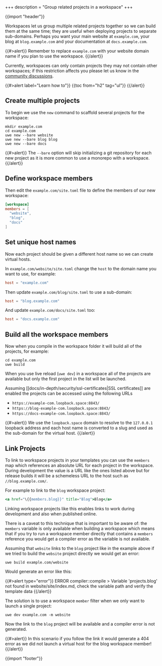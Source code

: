 +++
description = "Group related projects in a workspace"
+++

{{import "header"}}

Workspaces let us group multiple related projects together so we can build them at the same time; they are useful when deploying projects to separate sub-domains. Perhaps you want your main website at `example.com`, your blog at `blog.example.com` and your documentation at `docs.example.com`.

{{#>alert}}
Remember to replace `example.com` with your website domain name if you plan to use the workspace.
{{/alert}}

Currently, workspaces can only contain projects they may not contain other workspaces; if this restriction affects you please let us know in the [community discussions](https://github.com/uwe-app/community/discussions).

{{#>alert label="Learn how to"}}
{{toc from="h2" tag="ul"}}
{{/alert}}

## Create multiple projects

To begin we use the `new` command to scaffold several projects for the workspace:

```
mkdir example.com
cd example.com
uwe new --bare website
uwe new --bare blog blog
uwe new --bare docs
```

{{#>alert}}
The `--bare` option will skip initializing a git repository for each new project as it is more common to use a monorepo with a workspace.
{{/alert}}

## Define workspace members

Then edit the `example.com/site.toml` file to define the members of our new workspace:

```toml
[workspace]
members = [
  "website",
  "blog",
  "docs"
]
```

## Set unique host names

Now each project should be given a different host name so we can create virtual hosts.

In `example.com/website/site.toml` change the `host` to the domain name you want to use, for example:

```toml
host = "example.com"
```

Then update `example.com/blog/site.toml` to use a sub-domain:

```toml
host = "blog.example.com"
```

And update `example.com/docs/site.toml` too:

```toml
host = "docs.example.com"
```

## Build all the workspace members

Now when you compile in the workspace folder it will build all of the projects, for example:

```
cd example.com
uwe build
```

When you use live reload (`uwe dev`) in a workspace all of the projects are available but only the first project in the list will be launched.

Assuming [[docs/in-depth/security/ssl-certificates|SSL certificates]] are enabled the projects can be accessed using the following URLs

* `https://example-com.loopback.space:8843/`
* `https://blog-example-com.loopback.space:8843/`
* `https://docs-example-com.loopback.space:8843/`

{{#>alert}}
We use the `loopback.space` domain to resolve to the `127.0.0.1` loopback address and each host name is converted to a slug and used as the sub-domain for the virtual host.
{{/alert}}

## Link Projects

To link to workspace projects in your templates you can use the `members` map which references an absolute URL for each project in the workspace. During development the value is a URL like the ones listed above but for release builds it will be a schemeless URL to the host such as `//blog.example.com/`.

For example to link to the `blog` workspace project:

```handlebars
<a href="\{{members.blog}}" title="Blog">Blog</a>
```

Linking workspace projects like this enables links to work during development and also when published online.

There is a caveat to this technique that is important to be aware of: the `members` variable is only available when building a workspace which means that if you try to run a workspace member directly that contains a `members` reference you would get a compiler error as the variable is not available.

Assuming that `website` links to the `blog` project like in the example above if we tried to build the `website` project directly we would get an error:

```
uwe build example.com/website
```

Would generate an error like this:

{{#>alert type="error"}}
ERROR compiler::compile  > Variable 'projects.blog' not found in website/site/index.md, check the variable path and verify the template data
{{/alert}}

The solution is to use a workspace `member` filter when we only want to launch a single project:

```
uwe dev example.com -m website
```

Now the link to the `blog` project will be available and a compiler error is not generated.

{{#>alert}}
In this scenario if you follow the link it would generate a 404 error as we did not launch a virtual host for the blog workspace member!
{{/alert}}

{{import "footer"}}
